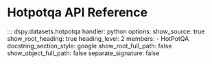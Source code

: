 # Hotpotqa API Reference

::: dspy.datasets.hotpotqa
    handler: python
    options:
        show_source: true
        show_root_heading: true
        heading_level: 2
        members:
          - HotPotQA
        docstring_section_style: google
        show_root_full_path: false
        show_object_full_path: false
        separate_signature: false
